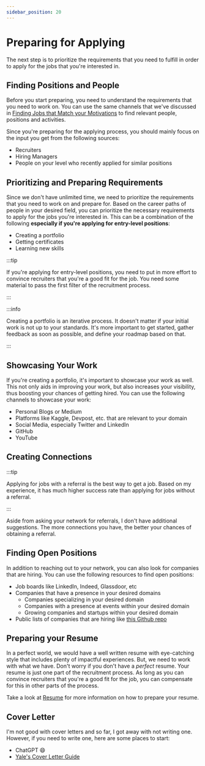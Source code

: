 ```yaml
---
sidebar_position: 20
---
```


# Preparing for Applying

The next step is to prioritize the requirements that you need to fulfill in order to apply for the jobs that you're interested in.

## Finding Positions and People

Before you start preparing, you need to understand the requirements that you need to work on. You can use the same channels that we've discussed in [Finding Jobs that Match your Motivations](../010-finding-work-you-enjoy.md/#finding-jobs-that-match-your-motivations) to find relevant people, positions and activities.

Since you're preparing for the applying process, you should mainly focus on the input you get from the following sources:

- Recruiters
- Hiring Managers
- People on your level who recently applied for similar positions

## Prioritizing and Preparing Requirements

Since we don't have unlimited time, we need to prioritize the requirements that you need to work on and prepare for. Based on the career paths of people in your desired field, you can prioritize the necessary requirements to apply for the jobs you're interested in. This can be a combination of the following **especially if you're applying for entry-level positions**:

- Creating a portfolio
- Getting certificates
- Learning new skills

:::tip

If you're applying for entry-level positions, you need to put in more effort to convince recruiters that you're a good fit for the job. You need some material to pass the first filter of the recruitment process.

:::

:::info

Creating a portfolio is an iterative process. It doesn't matter if your initial work is not up to your standards. It's more important to get started, gather feedback as soon as possible, and define your roadmap based on that.

:::

## Showcasing Your Work

If you're creating a portfolio, it's important to showcase your work as well. This not only aids in improving your work, but also increases your visibility, thus boosting your chances of getting hired. You can use the following channels to showcase your work:

- Personal Blogs or Medium
- Platforms like Kaggle, Devpost, etc. that are relevant to your domain
- Social Media, especially Twitter and LinkedIn
- GitHub
- YouTube

## Creating Connections

:::tip

Applying for jobs with a referral is the best way to get a job. Based on my experience, it has much higher success rate than applying for jobs without a referral.

:::

Aside from asking your network for referrals, I don't have additional suggestions. The more connections you have, the better your chances of obtaining a referral.

## Finding Open Positions

In addition to reaching out to your network, you can also look for companies that are hiring. You can use the following resources to find open positions:

- Job boards like LinkedIn, Indeed, Glassdoor, etc
- Companies that have a presence in your desired domains
  - Companies specializing in your desired domain
  - Companies with a presence at events within your desired domain
  - Growing companies and startups within your desired domain
- Public lists of companies that are hiring like [<icon icon="fa-brands fa-github" size="lg" /> this Github repo](https://github.com/komeilmehranfar/visa-sponsers-companies-for-iranians)

## Preparing your Resume

In a perfect world, we would have a well written resume with eye-catching style that includes plenty of impactful experiences. But, we need to work with what we have. Don't worry if you don't have a _perfect_ resume. Your resume is just one part of the recruitment process. As long as you can convince recruiters that you're a good fit for the job, you can compensate for this in other parts of the process.

Take a look at [Resume](./010-resume.md) for more information on how to prepare your resume.

## Cover Letter

I'm not good with cover letters and so far, I got away with not writing one. However, if you need to write one, here are some places to start:

- ChatGPT 😄
- [Yale's Cover Letter Guide](https://your.yale.edu/sites/default/files/maximizing_your_coverletter_guide_2016.pdf)
